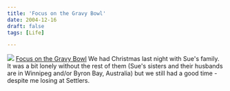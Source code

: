 ```yaml
---
title: 'Focus on the Gravy Bowl'
date: 2004-12-16
draft: false
tags: [Life]

---
```


[![](http://photos2.flickr.com/2266305_9e180c6bb8_m.jpg)](http://www.flickr.com/photos/lemon/2266305/ "photo sharing") [Focus on the Gravy Bowl](http://www.flickr.com/photos/lemon/2266305/) We had Christmas last night with Sue's family. It was a bit lonely without the rest of them (Sue's sisters and their husbands are in Winnipeg and/or Byron Bay, Australia) but we still had a good time - despite me losing at Settlers.